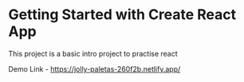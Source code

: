 # Getting Started with Create React App

This project is a basic intro project to practise react

Demo Link - https://jolly-paletas-260f2b.netlify.app/

